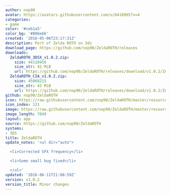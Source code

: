 ```yaml
---
author: nop90
avatar: https://avatars.githubusercontent.com/u/6418965?v=4
categories:
- game
color: '#ceb1a5'
color_bg: '#806e66'
created: '2016-05-06T23:17:31Z'
description: Port of Zelda ROTH on 3ds
download_page: https://github.com/nop90/ZeldaROTH/releases
downloads:
  ZeldaROTH_3DSX_v1.0.2.zip:
    size: 44110456
    size_str: 42 MiB
    url: https://github.com/nop90/ZeldaROTH/releases/download/v1.0.2/ZeldaROTH_3DSX_v1.0.2.zip
  ZeldaROTH_CIA_v1.0.2.zip:
    size: 45068215
    size_str: 42 MiB
    url: https://github.com/nop90/ZeldaROTH/releases/download/v1.0.2/ZeldaROTH_CIA_v1.0.2.zip
github: nop90/ZeldaROTH
icon: https://raw.githubusercontent.com/nop90/ZeldaROTH/master/resources/icon.png
icon_index: 121
image: https://raw.githubusercontent.com/nop90/ZeldaROTH/master/resources/banner.png
image_length: 7049
layout: app
source: https://github.com/nop90/ZeldaROTH
systems:
- 3DS
title: ZeldaROTH
update_notes: '<ul dir="auto">

  <li>Corrected SFX frequency</li>

  <li>Some small bug fixed</li>

  </ul>'
updated: '2016-06-11T21:08:59Z'
version: v1.0.2
version_title: Minor changes
---
```


